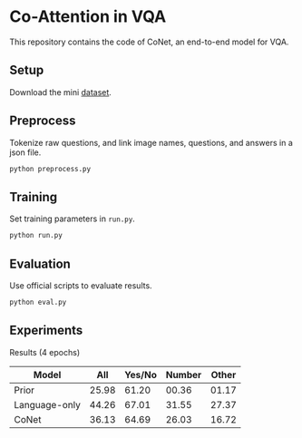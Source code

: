 # Co-Attention in VQA

This repository contains the code of CoNet, an end-to-end model for VQA.

## Setup

Download the mini [dataset](https://drive.google.com/open?id=1_VvBqqxPW_5HQxE6alZ7_-SGwbEt2_zn).

## Preprocess

Tokenize raw questions, and link image names, questions, and answers in a json file.

```bash
python preprocess.py
```

## Training

Set training parameters in `run.py`.

```bash
python run.py
```

## Evaluation

Use official scripts to evaluate results.

```bash
python eval.py
```

## Experiments

Results (4 epochs)

| Model         | All   | Yes/No | Number | Other |
| ------------- | ----- | ------ | ------ | ----- |
| Prior         | 25.98 | 61.20  | 00.36  | 01.17 |
| Language-only | 44.26 | 67.01  | 31.55  | 27.37 |
| CoNet         | 36.13 | 64.69  | 26.03  | 16.72 |

